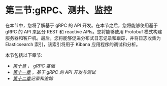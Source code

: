 # **第三节:gRPC、测井、监控**

在本节中，您将了解基于 gRPC 的 API 开发。在本节之后，您将能够使用基于 gRPC 的 API 来区分 REST 和 reactive APIs。您将能够使用 Protobuf 模式构建服务器和客户机。最后，您将能够促进分布式日志记录和跟踪，并将日志收集为 Elasticsearch 索引，该索引将用于 Kibana 应用程序的调试和分析。

本节包括以下章节:

*   [*第十章*](10.html#_idTextAnchor210) ， *gRPC 基础*
*   [*第十一章*](11.html#_idTextAnchor230) ，*基于 gRPC 的 API 开发与测试*
*   [*第十二章*](12.html#_idTextAnchor248)*记录和追踪*